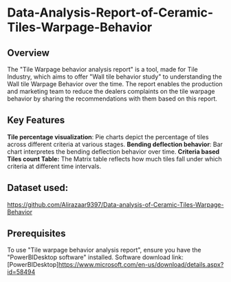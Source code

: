# Data-Analysis-Report-of-Ceramic-Tiles-Warpage-Behavior

## Overview
The "Tile Warpage behavior analysis report" is a tool, made for Tile Industry, which aims to offer "Wall tile behavior study" to understanding the Wall tile Warpage Behavior over the time. The report enables the production and marketing team to reduce the dealers complaints on the tile warpage behavior by sharing the recommendations with them based on this report.

## Key Features
**Tile percentage visualization**: Pie charts depict the percentage of tiles across different criteria at various stages.
**Bending deflection behavior**: Bar chart interpretes the bending deflection behavior over time.
**Criteria based Tiles count Table:** The Matrix table reflects how much tiles fall under which criteria at different time intervals.

## Dataset used:
https://github.com/Alirazaar9397/Data-analysis-of-Ceramic-Tiles-Warpage-Behavior


## Prerequisites
To use "Tile warpage behavior analysis report", ensure you have the "PowerBIDesktop software" installed.
Software download link: [PowerBIDesktop]https://www.microsoft.com/en-us/download/details.aspx?id=58494
